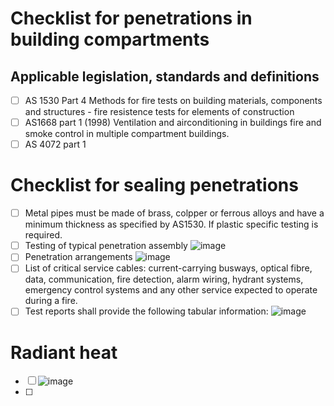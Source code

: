 # Checklist for penetrations in building compartments

## Applicable legislation, standards and definitions
  - [ ] AS 1530 Part 4 Methods for fire tests on building materials, components and structures - fire resistence tests for elements of construction
  - [ ] AS1668 part 1 (1998) Ventilation and airconditioning in buildings fire and smoke control in multiple compartment buildings.
  - [ ] AS 4072 part 1 

# Checklist for sealing penetrations
 - [ ] Metal pipes must be made of brass, colpper or ferrous alloys and have a minimum thickness as specified by AS1530.  If plastic specific testing is required.
 - [ ] Testing of typical penetration assembly ![image](https://user-images.githubusercontent.com/146181/207508598-6f87cb04-26c0-42a7-b58c-3d6b7f473836.png)
 - [ ] Penetration arrangements ![image](https://user-images.githubusercontent.com/146181/207508884-72734936-d1a8-4844-9473-3a0deb941efa.png)
 - [ ] List of critical service cables: current-carrying busways, optical fibre, data, communication, fire detection, alarm wiring, hydrant systems, emergency control systems and any other service expected to operate during a fire.
 - [ ] Test reports shall provide the following tabular information: ![image](https://user-images.githubusercontent.com/146181/207510487-353f94e7-1442-41f8-8862-5ac389d1b47c.png)

# Radiant heat
  - [ ] ![image](https://user-images.githubusercontent.com/146181/207510917-dbcdcedc-57e5-4047-82ff-22d64c8dc22e.png)
  - [ ] 

